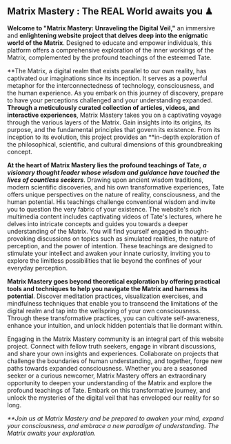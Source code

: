 ## Matrix Mastery : The REAL World awaits you ♟
**Welcome to "Matrix Mastery: Unraveling the Digital Veil,"** an immersive and **enlightening website project that delves deep into the enigmatic world of the Matrix**. Designed to educate and empower individuals, this platform offers a comprehensive exploration of the inner workings of the Matrix, complemented by the profound teachings of the esteemed Tate.

**The Matrix, a digital realm that exists parallel to our own reality, has captivated our imaginations since its inception. It serves as a powerful metaphor for the interconnectedness of technology, consciousness, and the human experience. As you embark on this journey of discovery, prepare to have your perceptions challenged and your understanding expanded. **Through a meticulously curated collection of articles, videos, and interactive experiences**, Matrix Mastery takes you on a captivating voyage through the various layers of the Matrix. Gain insights into its origins, its purpose, and the fundamental principles that govern its existence. From its inception to its evolution, this project provides an **in-depth exploration of the philosophical, scientific, and cultural dimensions of this groundbreaking concept.

**At the heart of Matrix Mastery lies the profound teachings of Tate**, ***a visionary thought leader whose wisdom and guidance have touched the lives of countless seekers***. Drawing upon ancient wisdom traditions, modern scientific discoveries, and his own transformative experiences, Tate offers unique perspectives on the nature of reality, consciousness, and the human potential. His teachings challenge conventional wisdom and invite you to question the very fabric of your existence. The website's rich multimedia content includes captivating videos of Tate's lectures, where he delves into intricate concepts and guides you towards a deeper understanding of the Matrix. You will find yourself engaged in thought-provoking discussions on topics such as simulated realities, the nature of perception, and the power of intention. These teachings are designed to stimulate your intellect and awaken your innate curiosity, inviting you to explore the limitless possibilities that lie beyond the confines of your everyday perception.

**Matrix Mastery goes beyond theoretical exploration by offering practical tools and techniques to help you navigate the Matrix and harness its potential**. Discover meditation practices, visualization exercises, and mindfulness techniques that enable you to transcend the limitations of the digital realm and tap into the wellspring of your own consciousness. Through these transformative practices, you can cultivate self-awareness, enhance your intuition, and unlock hidden potentials that lie dormant within.

Engaging in the Matrix Mastery community is an integral part of this website project. Connect with fellow truth seekers, engage in vibrant discussions, and share your own insights and experiences. Collaborate on projects that challenge the boundaries of human understanding, and together, forge new paths towards expanded consciousness. Whether you are a seasoned seeker or a curious newcomer, Matrix Mastery offers an extraordinary opportunity to deepen your understanding of the Matrix and explore the profound teachings of Tate. Embark on this transformative journey, and unlock the mysteries of the digital veil that has enveloped our reality for so long.

_**Join us at Matrix Mastery and be prepared to awaken your mind, expand your consciousness, and embrace a new paradigm of understanding. The Matrix awaits your exploration._
